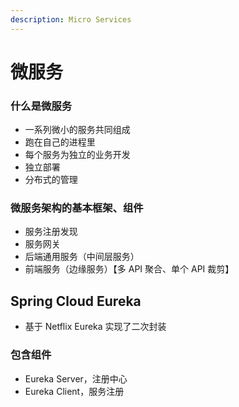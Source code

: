 ```yaml
---
description: Micro Services
---
```


# 微服务

### 什么是微服务

* 一系列微小的服务共同组成
* 跑在自己的进程里
* 每个服务为独立的业务开发
* 独立部署
* 分布式的管理

### 微服务架构的基本框架、组件

* 服务注册发现
* 服务网关
* 后端通用服务（中间层服务）
* 前端服务（边缘服务）【多 API 聚合、单个 API 裁剪】

## Spring Cloud Eureka

* 基于 Netflix Eureka 实现了二次封装

### 包含组件

* Eureka Server，注册中心
* Eureka Client，服务注册

